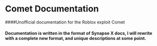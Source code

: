 # Comet Documentation

####Unofficial documentation for the Roblox exploit Comet

#### Documentation is written in the format of Synapse X docs, I will rewrite with a complete new format, and unique descriptions at some point.
